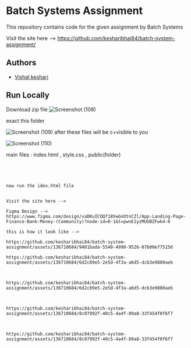 
# Batch Systems Assignment

This repository contains code for the given assignment by Batch Systems

Visit the site here -->  https://github.com/kesharibhai84/batch-system-assignment/


## Authors

- [Vishal keshari](https://github.com/kesharibhai84/)


## Run Locally

Download zip file
![Screenshot (108)](https://github.com/kesharibhai84/batch-system-assignment/assets/136710684/c06089f9-7951-45c4-a0f1-daa8c046c13b)

exact this folder

![Screenshot (109)](https://github.com/kesharibhai84/batch-system-assignment/assets/136710684/0b6fab95-c987-438f-85cb-3329204a7f41)
after these files will be c+visible to you

![Screenshot (110)](https://github.com/kesharibhai84/batch-system-assignment/assets/136710684/4e7d8588-78f7-4cfd-af54-bd00a2f742ae)


main files : index.html , style.css , public(folder)

```




now run the idex.html file


Visit the site here --> 

Figma Design --> https://www.figma.com/design/vaDKuICOQf18VwGnOtnCZl/App-Landing-Page-Finance-Bank-Money-(Community)?node-id=0-1&t=pwnE1yzMUUBZFwk4-0

this is how it look like -->  

https://github.com/kesharibhai84/batch-system-assignment/assets/136710684/9401bada-5540-4990-9526-07b00e775156

https://github.com/kesharibhai84/batch-system-assignment/assets/136710684/6d2c89e5-2e5d-4f3a-a6d5-dcb3e9800aeb



https://github.com/kesharibhai84/batch-system-assignment/assets/136710684/6d2c89e5-2e5d-4f3a-a6d5-dcb3e9800aeb



https://github.com/kesharibhai84/batch-system-assignment/assets/136710684/8c07992f-40c5-4a4f-89a8-33f454f0f6f7



https://github.com/kesharibhai84/batch-system-assignment/assets/136710684/8c07992f-40c5-4a4f-89a8-33f454f0f6f7







